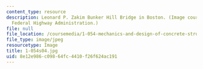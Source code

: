 ```yaml
---
content_type: resource
description: Leonard P. Zakim Bunker Hill Bridge in Boston. (Image courtesy of the
  Federal Highway Administration.)
file: null
file_location: /coursemedia/1-054-mechanics-and-design-of-concrete-structures-spring-2004/8e12e986c09864fc4410f26f624ac191_1-054s04.jpg
file_type: image/jpeg
resourcetype: Image
title: 1-054s04.jpg
uid: 8e12e986-c098-64fc-4410-f26f624ac191
---
```

